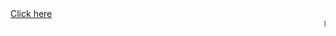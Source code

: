 
<html>
<title>
  Mycodes
  </title>
  <body>
    <a href="Nhome.html"> Click here </a>
    <marquee> Underconstruction </marquee>
    </body>
  </html>
